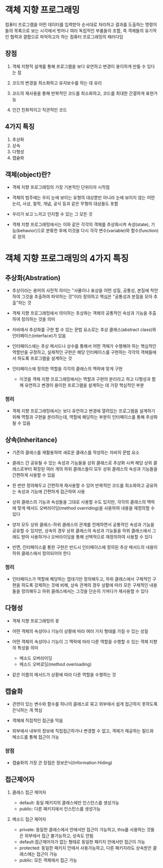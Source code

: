 # 객체 지향 프로그래밍

 컴퓨터 프로그램을 어떤 데이터를 입력받아 순서대로 처리하고 결과를 도출하는 명령어들의 목록으로 보는 시각에서 벗어나 여러 독립적인 부품들의 조합, 즉 객체들의 유기적인 협력과 결합으로 파악하고자 하는 컴퓨터 프로그래밍의 패러다임

 ## 장점

1. 객체 지향적 설계를 통해 프로그램을 보다 유연하고 변경이 용이하게 만들 수 있다는 점

2. 코드의 변경을 최소화하고 유지보수를 하는 데 유리

3. 코드의 재사용을 통해 반복적인 코드를 최소화하고, 코드를 최대한 간결하게 표현가능

4. 인간 친화적이고 직관적인 코드

## 4가지 특징

1. 추상화
2. 상속
3. 다형성
4. 캡슐화

## 객체(object)란?
* 객체 지향 프로그래밍의 가장 기본적인 단위이자 시작점

* 객체의 범주에는 우리 눈에 보이는 유형의 대상뿐만 아니라 눈에 보이지 않는 어떤 논리, 사상, 철학, 개념, 공식 등과 같은 무형의 대상들도 포함

* 우리가 보고 느끼고 인지할 수 있는 그 모든 것

* 객체 지향 프로그래밍에서는 이와 같은 각각의 객체를 추상화시켜 속성(state), 기능(behavior)으로 분류한 후에 이것을 다시 각각 변수(variable)와 함수(function)로 정의

# 객체 지향 프로그래밍의 4가지 특징

## 추상화(Abstration)
* 추상이라는 용어의 사전적 의미는  "사물이나 표상을 어떤 성질, 공통성, 본질에 착안하여 그것을 추출하여 파악하는 것"이라 정의하고 핵심은 "공통성과 본질을 모아 추출"하는 것

* 객체 지향 프로그래밍에서 의미하는 추상화는 객체의 공통적인 속성과 기능을 추출하여 정의하는 것을 의미

* 자바에서 추상화를 구현 할 수 있는 문법 요소로는 추상 클래스(abstract class)와 인터페이스(interface)가 있음

* 인터페이스에는 추상 메서드나 상수를 통해서 어떤 객체가 수행해야 하는 핵심적인 역할만을 규정하고, 실제적인 구현은 해당 인터페이스를 구현하는 각각의 객체들에서 하도록 프로그램을 설계하는 것

* 인터페이스에 정의한 역할을 각각의 클래스의 맥락에 맞게 구현
    * 이것을 객체 지향 프로그래밍에서는 역할과 구현의 분리라고 하고 다형성과 함께 유연하고 변경이 용이한 프로그램을 설계하는 데 가장 핵심적인 부분

### 정리
* 객체 지향 프로그래밍에서는 보다 유연하고 변경에 열려있는 프로그램을 설계하기 위해 역할과 구현을 분리하는데, 역할에 해당하는 부분이 인터페이스를 통해 추상화 될 수 있음


## 상속(Inheritance)

* 기존의 클래스를 재활용하여 새로운 클래스를 작성하는 자바의 문법 요소

* 클래스 간 공유될 수 있는 속성과 기능들을 상위 클래스로 추상화 시켜 해당 상위 클래스로부터 확장된 여러 개의 하위 클래스들이 모두 상위 클래스의 속성과 기능들을 간편하게 사용할 수 있음

* 한 번만 정의해두고 간편하게 재사용할 수 있어 반복적인 코드를 최소화하고 공유하는 속성과 기능에 간편하게 접근하여 사용

* 상위 클래스의 기능과 속성들을 그대로 사용할 수도 있지만, 각각의 클래스의 맥락에 맞게 메서드 오버라이딩(method overriding)을 사용하여 내용을 재정의할 수 있다

* 양자 모두 상위 클래스-하위 클래스의 관계를 전제하면서 공통적인 속성과 기능을 공유할 수 있지만, 상속의 경우 상위 클래스의 속성과 기능들을 하위 클래스에서 그래도 받아 사용하거나 오버라이딩을 통해 선택적으로 재정의하여 사용할 수 있다

* 반면, 인터페이스를 통한 구현은 반드시 인터페이스에 정의된 추상 메서드의 내용이 하위 클래스에서 정의되어야 한다

### 정리

* 인터페이스가 역할에 해당하는 껍데기만 정의해두고, 하위 클래스에서 구체적인 구현을 하도록 강제하는 것에 비해, 상속 관계의 경우 상활에 따라 모든 구체적인 내용들을 정의해두고 하위 클래스에서는 그것을 단순히 가져다가 재사용할 수 있다


## 다형성

* 객체 지향 프로그래밍의 꽃

* 어떤 객체의 속성이나 기능이 상황에 따라 여러 가지 형태를 가질 수 있는 성질

* 어떤 객체의 속성이나 기능이 그 맥락에 따라 다른 역할을 수행할 수 있는 객체 지향의 특성을 의미
    * 메소드 오버라이딩
    * 메소드 오버로딩(method overloading)

* 같은 이름의 메서드가 상황에 따라 다른 역할을 수행하는 것

## 캡슐화
* 관련이 있는 변수와 함수를 하나의 클래스로 묶고 외부에서 쉽게 접근하지 못하도록 은닉하는 게 핵심

* 객체에 직접적인 접근을 막음

* 외부에서 내부의 정보에 직접접근하거나 변경할 수 없고, 객체가 제공하는 필드와 메소드를 통해 접근이 가능

### 장점
* 캡슐화의 가장 큰 장점은 정보은닉(Information Hiding)

## 접근제어자
1. 클래스 접근 제어자
    * default: 동일 패키지의 클래스에만 인스턴스를 생성가능
    * public: 다른 패키지에서 인스턴스를 생성가능

2. 메소드 접근 제어자
    * private: 동일한 클래스에서 안에서만 접근이 가능하고, this를 사용하는 것들은 외부에서 접근 불가능하고, 상속도 안됨
    * default:접근제어자가 없는 형태로 동일한 패키지 안에서만 접근이 가능
    * protected: 동일한 패키지 안에서 사용가능하고, 다른 패키지라도 상속받은 클래스에는 접근이 가능
    * public: 모든 객체에서 접근 가능